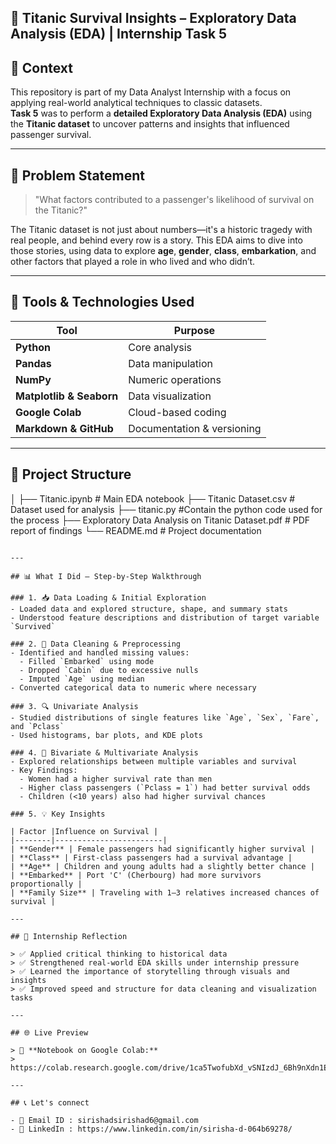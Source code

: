 
🚢 Titanic Survival Insights – Exploratory Data Analysis (EDA) | Internship Task 5
-

## 📍 Context

This repository is part of my Data Analyst Internship with a focus on applying real-world analytical techniques to classic datasets.  
**Task 5** was to perform a **detailed Exploratory Data Analysis (EDA)** using the **Titanic dataset** to uncover patterns and insights that influenced passenger survival.

---

## 🧠 Problem Statement

> "What factors contributed to a passenger's likelihood of survival on the Titanic?"

The Titanic dataset is not just about numbers—it's a historic tragedy with real people, and behind every row is a story. This EDA aims to dive into those stories, using data to explore **age**, **gender**, **class**, **embarkation**, and other factors that played a role in who lived and who didn’t.

---

## 🧰 Tools & Technologies Used

| Tool | Purpose |
|------|---------|
| **Python** | Core analysis |
| **Pandas** | Data manipulation |
| **NumPy** | Numeric operations |
| **Matplotlib & Seaborn** | Data visualization |
| **Google Colab** | Cloud-based coding |
| **Markdown & GitHub** | Documentation & versioning |

---

## 📂 Project Structure


│
├── Titanic.ipynb              # Main EDA notebook
├── Titanic Dataset.csv        # Dataset used for analysis
├── titanic.py                 #Contain the python code used for the process
├── Exploratory Data Analysis on Titanic Dataset.pdf  # PDF report of findings
└── README.md                 # Project documentation
```

---

## 📊 What I Did – Step-by-Step Walkthrough

### 1. 📥 Data Loading & Initial Exploration
- Loaded data and explored structure, shape, and summary stats
- Understood feature descriptions and distribution of target variable `Survived`

### 2. 🧹 Data Cleaning & Preprocessing
- Identified and handled missing values:
  - Filled `Embarked` using mode
  - Dropped `Cabin` due to excessive nulls
  - Imputed `Age` using median
- Converted categorical data to numeric where necessary

### 3. 🔍 Univariate Analysis
- Studied distributions of single features like `Age`, `Sex`, `Fare`, and `Pclass`
- Used histograms, bar plots, and KDE plots

### 4. 🧩 Bivariate & Multivariate Analysis
- Explored relationships between multiple variables and survival
- Key Findings:
  - Women had a higher survival rate than men
  - Higher class passengers (`Pclass = 1`) had better survival odds
  - Children (<10 years) also had higher survival chances

### 5. 💡 Key Insights

| Factor |Influence on Survival |
|--------|------------------------|
| **Gender** | Female passengers had significantly higher survival |
| **Class** | First-class passengers had a survival advantage |
| **Age** | Children and young adults had a slightly better chance |
| **Embarked** | Port 'C' (Cherbourg) had more survivors proportionally |
| **Family Size** | Traveling with 1–3 relatives increased chances of survival |

---

## 📌 Internship Reflection

> ✅ Applied critical thinking to historical data  
> ✅ Strengthened real-world EDA skills under internship pressure  
> ✅ Learned the importance of storytelling through visuals and insights  
> ✅ Improved speed and structure for data cleaning and visualization tasks

---

## 🌐 Live Preview

> 🔗 **Notebook on Google Colab:**   
> https://colab.research.google.com/drive/1ca5TwofubXd_vSNIzdJ_6Bh9nXdn1EJy#scrollTo=Cqg7M3LsxEEQ

---

## 📞 Let's connect

- 📧 Email ID : sirishadsirishad6@gmail.com
- 💼 LinkedIn : https://www.linkedin.com/in/sirisha-d-064b69278/
  
